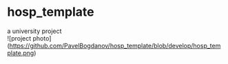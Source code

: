 # hosp_template
a university project
</br>
![project photo] (https://github.com/PavelBogdanov/hosp_template/blob/develop/hosp_template.png)

